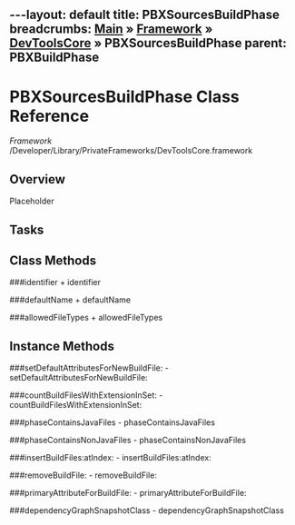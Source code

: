 ---layout: default
title: PBXSourcesBuildPhase
breadcrumbs: <a href="/index.html">Main</a> &raquo; <a href="/Frameworks.html">Framework</a> &raquo; <a href="/Frameworks/DevToolsCore.html">DevToolsCore</a> &raquo; PBXSourcesBuildPhase
parent: PBXBuildPhase 
---
# PBXSourcesBuildPhase Class Reference

*Framework* /Developer/Library/PrivateFrameworks/DevToolsCore.framework

## Overview

Placeholder

## Tasks

## Class Methods

<a name="+identifier"></a>
###identifier
    + identifier

<a name="+defaultName"></a>
###defaultName
    + defaultName

<a name="+allowedFileTypes"></a>
###allowedFileTypes
    + allowedFileTypes

## Instance Methods

<a name="-setDefaultAttributesForNewBuildFile:"></a>
###setDefaultAttributesForNewBuildFile:
    - setDefaultAttributesForNewBuildFile:

<a name="-countBuildFilesWithExtensionInSet:"></a>
###countBuildFilesWithExtensionInSet:
    - countBuildFilesWithExtensionInSet:

<a name="-phaseContainsJavaFiles"></a>
###phaseContainsJavaFiles
    - phaseContainsJavaFiles

<a name="-phaseContainsNonJavaFiles"></a>
###phaseContainsNonJavaFiles
    - phaseContainsNonJavaFiles

<a name="-insertBuildFiles:atIndex:"></a>
###insertBuildFiles:atIndex:
    - insertBuildFiles:atIndex:

<a name="-removeBuildFile:"></a>
###removeBuildFile:
    - removeBuildFile:

<a name="-primaryAttributeForBuildFile:"></a>
###primaryAttributeForBuildFile:
    - primaryAttributeForBuildFile:

<a name="-dependencyGraphSnapshotClass"></a>
###dependencyGraphSnapshotClass
    - dependencyGraphSnapshotClass

